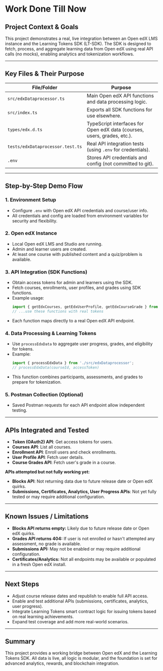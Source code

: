 # Work Done Till Now

## Project Context & Goals

This project demonstrates a real, live integration between an Open edX LMS instance and the Learning Tokens SDK (LT-SDK). The SDK is designed to fetch, process, and aggregate learning data from Open edX using real API calls (no mocks), enabling analytics and tokenization workflows.

---

## Key Files & Their Purpose

| File/Folder                | Purpose                                                                 |
|----------------------------|-------------------------------------------------------------------------|
| `src/edxDataprocessor.ts`  | Main Open edX API functions and data processing logic.                  |
| `src/index.ts`             | Exports all SDK functions for use elsewhere.                            |
| `types/edx.d.ts`           | TypeScript interfaces for Open edX data (courses, users, grades, etc.). |
| `tests/edxDataprocessor.test.ts` | Real API integration tests (using `.env` for credentials).         |
| `.env`                     | Stores API credentials and config (not committed to git).               |

---

## Step-by-Step Demo Flow

### 1. Environment Setup
- Configure `.env` with Open edX API credentials and course/user info.
- All credentials and config are loaded from environment variables for security and flexibility.

### 2. Open edX Instance
- Local Open edX LMS and Studio are running.
- Admin and learner users are created.
- At least one course with published content and a quiz/problem is available.

### 3. API Integration (SDK Functions)
- Obtain access tokens for admin and learners using the SDK.
- Fetch courses, enrollments, user profiles, and grades using SDK functions.
- Example usage:
  ```typescript
  import { getEdxCourses, getEdxUserProfile, getEdxCourseGrade } from './src/edxDataprocessor';
  // ...use these functions with real tokens
  ```
- Each function maps directly to a real Open edX API endpoint.

### 4. Data Processing & Learning Tokens
- Use `processEdxData` to aggregate user progress, grades, and eligibility for tokens.
- Example:
  ```typescript
  import { processEdxData } from './src/edxDataprocessor';
  // processEdxData(courseId, accessToken)
  ```
- This function combines participants, assessments, and grades to prepare for tokenization.

### 5. Postman Collection (Optional)
- Saved Postman requests for each API endpoint allow independent testing.

---

## APIs Integrated and Tested

- **Token (OAuth2) API**: Get access tokens for users.
- **Courses API**: List all courses.
- **Enrollment API**: Enroll users and check enrollments.
- **User Profile API**: Fetch user details.
- **Course Grades API**: Fetch user's grade in a course.

**APIs attempted but not fully working yet:**
- **Blocks API**: Not returning data due to future release date or Open edX quirks.
- **Submissions, Certificates, Analytics, User Progress APIs**: Not yet fully tested or may require additional configuration.

---

## Known Issues / Limitations

- **Blocks API returns empty:** Likely due to future release date or Open edX quirks.
- **Grades API returns 404:** If user is not enrolled or hasn't attempted any assessment, no grade is available.
- **Submissions API:** May not be enabled or may require additional configuration.
- **Certificates/Analytics:** Not all endpoints may be available or populated in a fresh Open edX install.

---

## Next Steps

- Adjust course release dates and republish to enable full API access.
- Enable and test additional APIs (submissions, certificates, analytics, user progress).
- Integrate Learning Tokens smart contract logic for issuing tokens based on real learning achievements.
- Expand test coverage and add more real-world scenarios.

---

## Summary

This project provides a working bridge between Open edX and the Learning Tokens SDK. All data is live, all logic is modular, and the foundation is set for advanced analytics, rewards, and blockchain integration. 